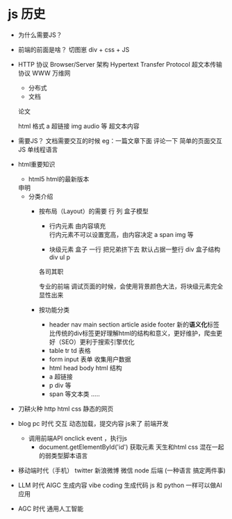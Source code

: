 # js 历史

- 为什么需要JS？
- 前端的前面是啥？
    切图崽
    div + css + JS 
- HTTP 协议
    Browser/Server 架构
    Hypertext Transfer Protocol 超文本传输协议
    WWW 万维网
    - 分布式 
    - <!Doctype html> 文档 
    论文 
    <div>
      <title>马斯克推行的第一性原理</title> 
    </div>
    html 格式 
    a 超链接
    img  audio  等 超文本内容 

- 需要JS？
    文档需要交互的时候 
    eg：一篇文章下面 评论一下
    简单的页面交互
    JS 单线程语言 

- html重要知识
    - html5 html的最新版本
    <!Doctype html> 申明
    - 分类介绍
        - 按布局（Layout）的需要  行 列
          盒子模型
            - 行内元素 由内容填充  
                行内元素不可以设置宽高，由内容决定
                a span img 等

            - 块级元素 盒子 一行  把兄弟挤下去
                默认占据一整行 div 盒子结构 
                div
                ul
                p

            各司其职

            专业的前端 调试页面的时候，会使用背景颜色大法，将块级元素完全显性出来

        - 按功能分类
            - header nav main section article aside footer 
                新的**语义化**标签
                比传统的div标签更好理解html的结构和意义，更好维护，爬虫更好（SEO）更利于搜索引擎优化
            - table tr td 表格
            - form input 表单 收集用户数据
            - html head body html 结构
            - a 超链接
            - p div 等
            - span 等文本类
            .....

- 刀耕火种
    http html css
    静态的网页 
- blog  pc 时代
    交互  动态加载，提交内容
    js来了
    前端开发
    - 调用前端API
      onclick event ，执行js
      - document.getElementById('id') 获取元素
    天生和html css 混在一起的弱类型脚本语言
- 移动端时代（手机）
    twitter 新浪微博 微信
    node 后端 (一种语言 搞定两件事)
- LLM 时代 AIGC 生成内容
    vibe coding 生成代码
    js 和 python 一样可以做AI应用
- AGC 时代
    通用人工智能 
